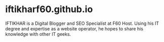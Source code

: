 # iftikharf60.github.io
IFTIKHAR is a Digital Blogger and SEO Specialist at F60 Host. Using his IT degree and expertise as a website operator, he hopes to share his knowledge with other IT geeks.
